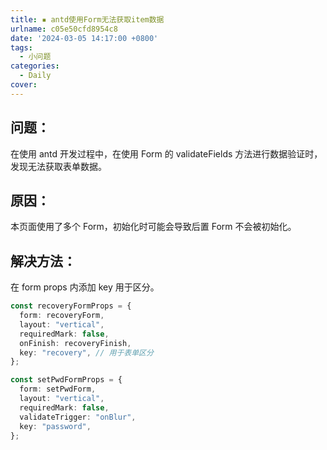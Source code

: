 ```yaml
---
title: ▪️ antd使用Form无法获取item数据
urlname: c05e50cfd8954c8
date: '2024-03-05 14:17:00 +0800'
tags:
  - 小问题
categories:
  - Daily
cover:
---
```


## 问题：

在使用 antd 开发过程中，在使用 Form 的 validateFields 方法进行数据验证时，发现无法获取表单数据。

## 原因：

本页面使用了多个 Form，初始化时可能会导致后置 Form 不会被初始化。

## 解决方法：

在 form props 内添加 key 用于区分。

```typescript
const recoveryFormProps = {
  form: recoveryForm,
  layout: "vertical",
  requiredMark: false,
  onFinish: recoveryFinish,
  key: "recovery", // 用于表单区分
};

const setPwdFormProps = {
  form: setPwdForm,
  layout: "vertical",
  requiredMark: false,
  validateTrigger: "onBlur",
  key: "password",
};
```
